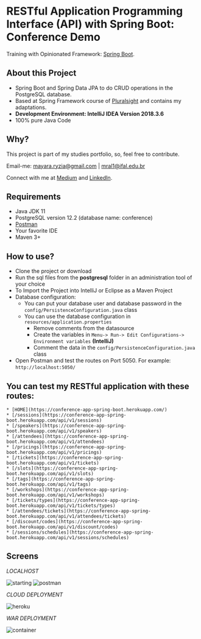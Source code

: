 # RESTful  Application  Programming Interface (API) with Spring Boot: Conference Demo

Training with Opinionated Framework: [Spring Boot](https://spring.io/projects/spring-boot).

## About this Project

* Spring Boot and Spring Data JPA to do CRUD operations in the PostgreSQL database.
* Based at Spring Framework course of [Pluralsight](https://www.pluralsight.com/) and contains my adaptations.
* **Development Environment: IntelliJ IDEA Version 2018.3.6** 
* 100% pure Java Code

## Why?

This project is part of my studies portfolio, so, feel free to contribute.

Email-me: mayara.ryzia@gmail.com | mral1@ifal.edu.br

Connect with me at [Medium](https://medium.com/@mayararysia) and [LinkedIn](https://www.linkedin.com/in/rysia/).

## Requirements

- Java JDK 11
- PostgreSQL version 12.2 (database name: conference)
- [Postman](https://www.postman.com/downloads/)
- Your favorite IDE
- Maven 3+

## How to use?

* Clone the project or download
* Run the sql files from the **postgresql** folder in an administration tool of your choice
* To Import the Project into IntelliJ or Eclipse as a Maven Project
* Database configuration:
    * You can put your  database user   and database password  in the `config/PersistenceConfiguration.java` class
    * You can use the database configuration in `resources/application.properties`
        * Remove comments from the datasource
        * Create the variables in `Menu-> Run-> Edit Configurations-> Environment variables` **(IntelliJ)**
        * Comment the data in the `config/PersistenceConfiguration.java` class
* Open Postman and test the routes on Port 5050. For example: `http://localhost:5050/`


## **You can test my RESTful application with these routes:**
    * [HOME](https://conference-app-spring-boot.herokuapp.com/)
    * [/sessions](https://conference-app-spring-boot.herokuapp.com/api/v1/sessions)
    * [/speakers](https://conference-app-spring-boot.herokuapp.com/api/v1/speakers)
    * [/attendees](https://conference-app-spring-boot.herokuapp.com/api/v1/attendees)
    * [/pricings](https://conference-app-spring-boot.herokuapp.com/api/v1/pricings)
    * [/tickets](https://conference-app-spring-boot.herokuapp.com/api/v1/tickets)
    * [/slots](https://conference-app-spring-boot.herokuapp.com/api/v1/slots)
    * [/tags](https://conference-app-spring-boot.herokuapp.com/api/v1/tags)
    * [/workshops](https://conference-app-spring-boot.herokuapp.com/api/v1/workshops)
    * [/tickets/types](https://conference-app-spring-boot.herokuapp.com/api/v1/tickets/types)
    * [/attendees/tickets](https://conference-app-spring-boot.herokuapp.com/api/v1/attendees/tickets)
    * [/discount/codes](https://conference-app-spring-boot.herokuapp.com/api/v1/discount/codes)
    * [/sessions/schedules](https://conference-app-spring-boot.herokuapp.com/api/v1/sessions/schedules)
    
## Screens

*LOCALHOST*


![starting](https://raw.githubusercontent.com/mayararysia/conference-demo/master/screenshots/starting-main.png)
![postman](https://raw.githubusercontent.com/mayararysia/conference-demo/master/screenshots/postman.png)

*CLOUD DEPLOYMENT*


![heroku](https://raw.githubusercontent.com/mayararysia/conference-demo/master/screenshots/heroku.png)

*WAR DEPLOYMENT*


![container](https://raw.githubusercontent.com/mayararysia/conference-demo/master/screenshots/container.png)
